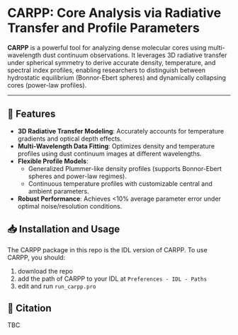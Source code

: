 # CARPP: Core Analysis via Radiative Transfer and Profile Parameters

**CARPP** is a powerful tool for analyzing dense molecular cores using multi-wavelength dust continuum observations. It leverages 3D radiative transfer under spherical symmetry to derive accurate density, temperature, and spectral index profiles, enabling researchers to distinguish between hydrostatic equilibrium (Bonnor-Ebert spheres) and dynamically collapsing cores (power-law profiles).

---

## 🌟 Features

- **3D Radiative Transfer Modeling**: Accurately accounts for temperature gradients and optical depth effects.
- **Multi-Wavelength Data Fitting**: Optimizes density and temperature profiles using dust continuum images at different wavelengths.
- **Flexible Profile Models**:
  - Generalized Plummer-like density profiles (supports Bonnor-Ebert spheres and power-law regimes).
  - Continuous temperature profiles with customizable central and ambient parameters.
- **Robust Performance**: Achieves <10% average parameter error under optimal noise/resolution conditions.


## 📥 Installation and Usage

The CARPP package in this repo is the IDL version of CARPP. To use CARPP, you should: 

1. download the repo
2. add the path of CARPP to your IDL at `Preferences - IDL - Paths`
3. edit and run `run_carpp.pro`


## 📜 Citation

TBC
